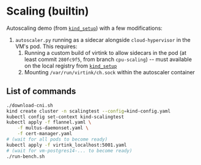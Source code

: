 # Scaling (builtin)

Autoscaling demo (from [`kind_setup`]) with a few modifications:

[`kind_setup`]: ../kind_setup

 1. `autoscaler.py` running as a sidecar alongside `cloud-hypervisor` in the VM's pod. This requires:
    1. Running a custom build of virtink to allow sidecars in the pod (at least commit `280fc9f5`,
       from branch `cpu-scaling`) -- must available on the local registry from
       [`kind_setup`](../kind_setup)
    2. Mounting `/var/run/virtink/ch.sock` within the autoscaler container

## List of commands

```sh
./download-cni.sh
kind create cluster -n scalingtest --config=kind-config.yaml
kubectl config set-context kind-scalingtest
kubectl apply -f flannel.yaml \
    -f multus-daemonset.yaml \
    -f cert-manager.yaml
# (wait for all pods to become ready)
kubectl apply -f virtink_localhost:5001.yaml
# (wait for vm-postgres14-... to become ready)
./run-bench.sh
```
